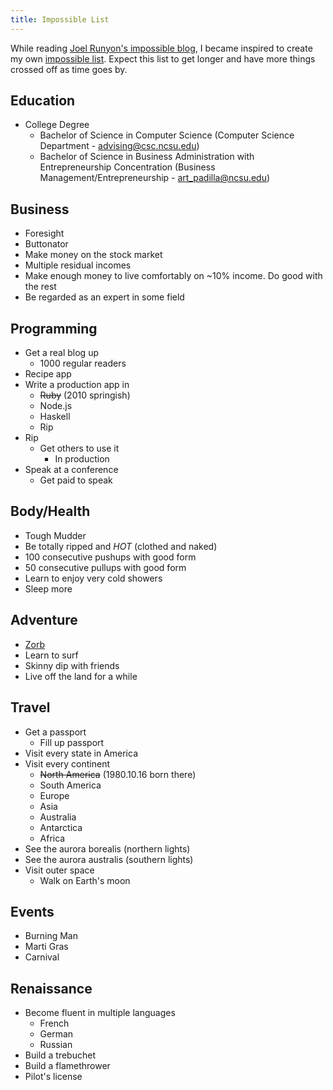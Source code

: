 ```yaml
---
title: Impossible List
---
```


While reading [Joel Runyon's impossible blog](http://joelrunyon.com/two3/), I became inspired to create my own [impossible list](http://joelrunyon.com/two3/the-impossible-list). Expect this list to get longer and have more things crossed off as time goes by.

## Education

* College Degree
  * Bachelor of Science in Computer Science (Computer Science Department - <advising@csc.ncsu.edu>)
  * Bachelor of Science in Business Administration with Entrepreneurship Concentration (Business Management/Entrepreneurship - <art_padilla@ncsu.edu>)

## Business

* Foresight
* Buttonator
* Make money on the stock market
* Multiple residual incomes
* Make enough money to live comfortably on ~10% income. Do good with the rest
* Be regarded as an expert in some field

## Programming

* Get a real blog up
  * 1000 regular readers
* Recipe app
* Write a production app in
  * <del>Ruby</del> (<time datetime="2010-05-01">2010 springish</time>)
  * Node.js
  * Haskell
  * Rip
* Rip
  * Get others to use it
    * In production
* Speak at a conference
  * Get paid to speak

## Body/Health

* Tough Mudder
* Be totally ripped and *HOT* (clothed and naked)
* 100 consecutive pushups with good form
* 50 consecutive pullups with good form
* Learn to enjoy very cold showers
* Sleep more

## Adventure

* [Zorb](https://en.wikipedia.org/wiki/Zorbing)
* Learn to surf
* Skinny dip with friends
* Live off the land for a while

## Travel

* Get a passport
  * Fill up passport
* Visit every state in America
* Visit every continent
  * <del>North America</del> (<time datetime="1980-10-16">1980.10.16</time> born there)
  * South America
  * Europe
  * Asia
  * Australia
  * Antarctica
  * Africa
* See the aurora borealis (northern lights)
* See the aurora australis (southern lights)
* Visit outer space
  * Walk on Earth's moon

## Events

* Burning Man
* Marti Gras
* Carnival

## Renaissance

* Become fluent in multiple languages
  * French
  * German
  * Russian
* Build a trebuchet
* Build a flamethrower
* Pilot's license
